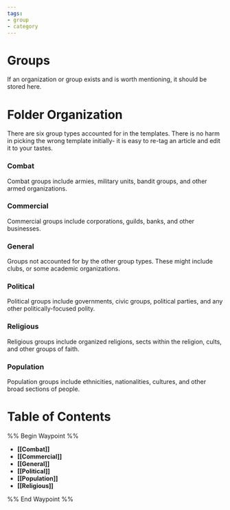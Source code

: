 ```yaml
---
tags:
- group
- category
---
```

# Groups
If an organization or group exists and is worth mentioning, it should be stored here. 
# Folder Organization
There are six group types accounted for in the templates. There is no harm in picking the wrong template initially- it is easy to re-tag an article and edit it to your tastes.
### Combat
Combat groups include armies, military units, bandit groups, and other armed organizations.
### Commercial
Commercial groups include corporations, guilds, banks, and other businesses.
### General
Groups not accounted for by the other group types. These might include clubs, or some academic organizations.
### Political
Political groups include governments, civic groups, political parties, and any other politically-focused polity.
### Religious
Religious groups include organized religions, sects within the religion, cults, and other groups of faith.
### Population
Population groups include ethnicities, nationalities, cultures, and other broad sections of people.
# Table of Contents
%% Begin Waypoint %%
- **[[Combat]]**
- **[[Commercial]]**
- **[[General]]**
- **[[Political]]**
- **[[Population]]**
- **[[Religious]]**

%% End Waypoint %%
